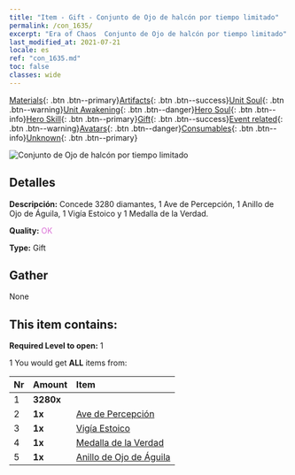 ```yaml
---
title: "Item - Gift - Conjunto de Ojo de halcón por tiempo limitado"
permalink: /con_1635/
excerpt: "Era of Chaos  Conjunto de Ojo de halcón por tiempo limitado"
last_modified_at: 2021-07-21
locale: es
ref: "con_1635.md"
toc: false
classes: wide
---
```

 [Materials](/ItemsES/){: .btn .btn--primary}[Artifacts](/ItemsES/Artifacts/){: .btn .btn--success}[Unit Soul](/ItemsES/UnitSoul/){: .btn .btn--warning}[Unit Awakening](/ItemsES/UnitAwakening/){: .btn .btn--danger}[Hero Soul](/ItemsES/HeroSoul/){: .btn .btn--info}[Hero Skill](/ItemsES/HeroSkill/){: .btn .btn--primary}[Gift](/ItemsES/Gift/){: .btn .btn--success}[Event related](/ItemsES/Events/){: .btn .btn--warning}[Avatars](/ItemsES/Avatars/){: .btn .btn--danger}[Consumables](/ItemsES/Consumables/){: .btn .btn--info}[Unknown](/ItemsES/Unknown/){: .btn .btn--primary}

 ![Conjunto de Ojo de halcón por tiempo limitado](/images/t/i_907251.png)

## Detalles
 **Descripción:** Concede 3280 diamantes, 1 Ave de Percepción, 1 Anillo de Ojo de Águila, 1 Vigía Estoico y 1 Medalla de la Verdad.

 **Quality:** <span style="color: #DA70D6">OK</span>

 **Type:** Gift

## Gather

  None

## This item contains:

 **Required Level to open:** 1

 1 You would get **ALL** items  from:

  | Nr | Amount |     Item    |
  |:---|:-------|:------------|
  | 1 |  **3280x** | <i class="fas fa-gem"/> |  | 
  | 2 |  **1x** | [Ave de Percepción](/ItemsES/art_132/) |  | 
  | 3 |  **1x** | [Vigía Estoico](/ItemsES/art_133/) |  | 
  | 4 |  **1x** | [Medalla de la Verdad](/ItemsES/art_134/) |  | 
  | 5 |  **1x** | [Anillo de Ojo de Águila](/ItemsES/art_135/) |  | 
